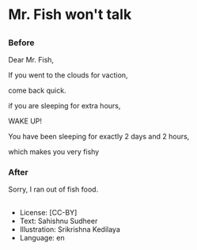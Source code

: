 # Mr. Fish won't talk

##
### Before

Dear Mr. Fish,

If you went to the clouds for vaction,

come back quick.

if you are sleeping for extra hours,

WAKE UP!

You have been sleeping for exactly 2 days and 2 hours,

which makes you very fishy

### After

Sorry, I ran out of fish food.

##
* License: [CC-BY]
* Text: Sahishnu Sudheer
* Illustration: Srikrishna Kedilaya
* Language: en
